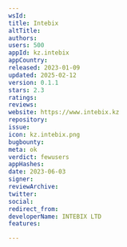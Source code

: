 ```yaml
---
wsId: 
title: Intebix
altTitle: 
authors: 
users: 500
appId: kz.intebix
appCountry: 
released: 2023-01-09
updated: 2025-02-12
version: 0.1.1
stars: 2.3
ratings: 
reviews: 
website: https://www.intebix.kz
repository: 
issue: 
icon: kz.intebix.png
bugbounty: 
meta: ok
verdict: fewusers
appHashes: 
date: 2023-06-03
signer: 
reviewArchive: 
twitter: 
social: 
redirect_from: 
developerName: INTEBIX LTD
features: 

---
```


